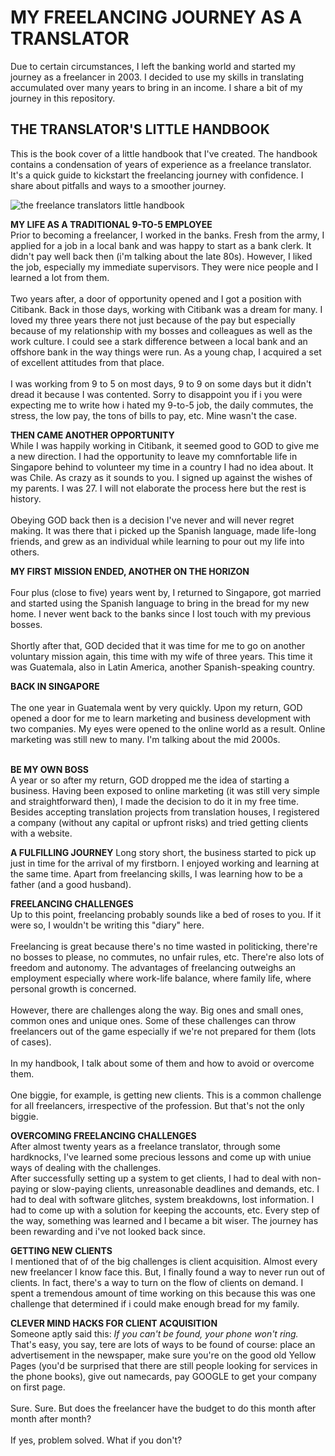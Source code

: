 # MY FREELANCING JOURNEY AS A TRANSLATOR
Due to certain circumstances, I left the banking world and started my journey as a freelancer in 2003. I decided to use my skills in translating accumulated over many years to bring in an income. I share a bit of my journey in this repository.

## THE TRANSLATOR'S LITTLE HANDBOOK ##
This is the book cover of a little handbook that I've created. The handbook contains a condensation of years of experience as a freelance translator. It's a quick guide to kickstart the freelancing journey with confidence. I share about pitfalls and ways to a smoother journey.

![the freelance translators little handbook](https://github.com/user-attachments/assets/806473e8-f69f-43a3-86a2-8d67384a9538)

**MY LIFE AS A TRADITIONAL 9-TO-5 EMPLOYEE**
<br />Prior to becoming a freelancer, I worked in the banks. Fresh from the army, I applied for a job in a local bank and was happy to start as a bank clerk. It didn't pay well back then (i'm talking about the late 80s). However, I liked the job, especially my immediate supervisors. They were nice people and I learned a lot from them. 
<br /><br />Two years after, a door of opportunity opened and I got a position with Citibank. Back in those days, working with Citibank was a dream for many. I loved my three years there not just because of the pay but especially because of my relationship with my bosses and colleagues as well as the work culture. I could see a stark difference between a local bank and an offshore bank in the way things were run. As a young chap, I acquired a set of excellent attitudes from that place.
<br /><br />I was working from 9 to 5 on most days, 9 to 9 on some days but it didn't dread it because I was contented. Sorry to disappoint you if i you were expecting me to write how i hated my 9-to-5 job, the daily commutes, the stress, the low pay, the tons of bills to pay, etc. Mine wasn't the case.
 
**THEN CAME ANOTHER OPPORTUNITY**
<br />While I was happily working in Citibank, it seemed good to GOD to give me a new direction. I had the opportunity to leave my comnfortable life in Singapore behind to volunteer my time in a country I had no idea about. It was Chile. As crazy as it sounds to you. I signed up against the wishes of my parents. I was 27. I will not elaborate the process here but the rest is history. 
<br /><br />Obeying GOD back then is a decision I've never and will never regret making. It was there that i picked up the Spanish language, made life-long friends, and grew as an individual while learning to pour out my life into others.

**MY FIRST MISSION ENDED, ANOTHER ON THE HORIZON**
<br /><br />Four plus (close to five) years went by, I returned to Singapore, got married and started using the Spanish language to bring in the bread for my new home. I never went back to the banks since I lost touch with my previous bosses.
<br /><br />Shortly after that, GOD decided that it was time for me to go on another voluntary mission again, this time with my wife of three years. This time it was Guatemala, also in Latin America, another Spanish-speaking country.

**BACK IN SINGAPORE**
<br /><br />The one year in Guatemala went by very quickly. Upon my return, GOD opened a door for me to learn marketing and business development with two companies. My eyes were opened to the online world as a result. Online marketing was still new to many. I'm talking about the mid 2000s. 
<br /><br />

**BE MY OWN BOSS**
<br />A year or so after my return, GOD dropped me the idea of starting a business. Having been exposed to online marketing (it was still very simple and straightforward then), I made the decision to do it in my free time. Besides accepting translation projects from translation houses, I registered a company (without any capital or upfront risks) and tried getting clients with a website.

**A FULFILLING JOURNEY**
Long story short, the business started to pick up just in time for the arrival of my firstborn. I enjoyed working and learning at the same time. Apart from freelancing skills, I was learning how to be a father (and a good husband).

**FREELANCING CHALLENGES**
<br />Up to this point, freelancing probably sounds like a bed of roses to you. If it were so, I wouldn't be writing this "diary" here.
<br /><br />Freelancing is great because there's no time wasted in politicking, there're no bosses to please, no commutes, no unfair rules, etc. There're also lots of freedom and autonomy. The advantages of freelancing outweighs an employment especially where work-life balance, where family life, where personal growth is concerned. 
<br /><br />However, there are challenges along the way. Big ones and small ones, common ones and unique ones. Some of these challenges can throw freelancers out of the game especially if we're not prepared for them (lots of cases).
<br /><br />In my handbook, I talk about some of them and how to avoid or overcome them. 
<br /><br />One biggie, for example, is getting new clients. This is a common challenge for all freelancers, irrespective of the profession. But that's not the only biggie.

**OVERCOMING FREELANCING CHALLENGES**
<br />After almost twenty years as a freelance translator, through some hardknocks, I've learned some precious lessons and come up with uniue ways of dealing with the challenges.
<br />After successfully setting up a system to get clients, I had to deal with non-paying or slow-paying clients, unreasonable deadlines and demands, etc. I had to deal with software glitches, system breakdowns, lost information. I had to come up with a solution for keeping the accounts, etc. Every step of the way, something was learned and I became a bit wiser. The journey has been rewarding and i've not looked back since.

**GETTING NEW CLIENTS**
<br />I mentioned that of of the big challenges is client acquisition. Almost every new freelancer I know face this. But, I finally found a way to never run out of clients. In fact, there's a way to turn on the flow of clients on demand. I spent a tremendous amount of time working on this because this was one challenge that determined if i could make enough bread for my family.

**CLEVER MIND HACKS FOR CLIENT ACQUISITION**
<br />Someone aptly said this: *If you can't be found, your phone won't ring.*
<br />That's easy, you say, tere are lots of ways to be found of course: place an advertisement in the newspaper, make sure you're on the good old Yellow Pages (you'd be surprised that there are still people looking for services in the phone books), give out namecards, pay GOOGLE to get your company on first page.
<br /><br />Sure. Sure. But does the freelancer have the budget to do this month after month after month?
<br /><br />If yes, problem solved. What if you don't?
